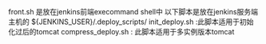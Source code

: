 front.sh 是放在jenkins前端execommand shell中
以下脚本是放在jenkins服务端主机的 ${JENKINS_USER}/.deploy_scripts/
init_deploy.sh :此脚本适用于初始化过后的tomcat
compress_deploy.sh : 此脚本适用于多实例版本tomcat
